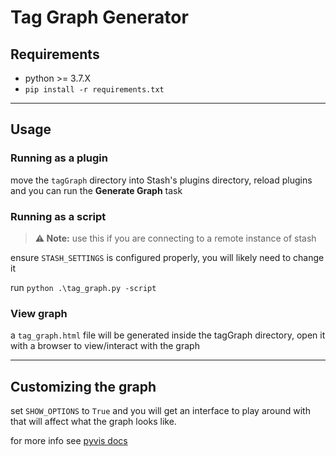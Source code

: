 # Tag Graph Generator

## Requirements

-   python >= 3.7.X
-   `pip install -r requirements.txt`

---

## Usage

### Running as a plugin

move the `tagGraph` directory into Stash's plugins directory, reload plugins and you can run the **Generate Graph** task

### Running as a script

> **⚠️ Note:** use this if you are connecting to a remote instance of stash

ensure `STASH_SETTINGS` is configured properly, you will likely need to change it

run `python .\tag_graph.py -script`

### View graph

a `tag_graph.html` file will be generated inside the tagGraph directory, open it with a browser to view/interact with the graph

---

## Customizing the graph

set `SHOW_OPTIONS` to `True` and you will get an interface to play around with that will affect what the graph looks like.

for more info see [pyvis docs](https://pyvis.readthedocs.io/en/latest/tutorial.html#using-the-configuration-ui-to-dynamically-tweak-network-settings)

